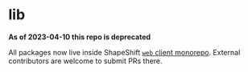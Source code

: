 # lib

**As of 2023-04-10 this repo is deprecated**

All packages now live inside ShapeShift [`web` client monorepo](https://github.com/shapeshift/web). External contributors are welcome to submit PRs there.
